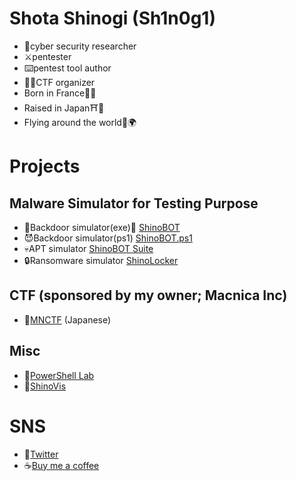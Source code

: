 # Shota Shinogi (Sh1n0g1)
* 🥼cyber security researcher
* ⚔️pentester
* ⌨️pentest tool author
* 👨‍⚖️CTF organizer
* Born in France🥖🥐
* Raised in Japan⛩️🗼
* Flying around the world🛫🌍

# Projects 
## Malware Simulator for Testing Purpose
* 👿Backdoor simulator(exe)👿 [ShinoBOT](https://shinosec.com)
* 😈Backdoor simulator(ps1) [ShinoBOT.ps1](https://shinobotps1.com)
* 💀APT simulator [ShinoBOT Suite](https://shinosec.com/shinobotsuite/)
* 🔒Ransomware simulator [ShinoLocker](https://shinolocker.com/)

## CTF (sponsored by my owner; Macnica Inc)
* 🏁[MNCTF](https://mnctf.info/) (Japanese)
  

## Misc
* 🧪[PowerShell Lab](https://shino.club/powershelllab/)
* 👀[ShinoVis](https://shino.club/shinovis/)

# SNS
* 🐤[Twitter](https://twitter.com/Sh1n0g1/)
* ☕[Buy me a coffee](buymeacoffee.com/Sh1n0g1)

